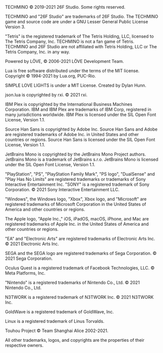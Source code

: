 TECHMINO © 2019-2021 26F Studio. Some rights reserved.

TECHMINO and "26F Studio" are trademarks of 26F Studio. The TECHMINO game and source code are under a GNU Lesser General Public License Version 3.


"Tetris" is the registered trademark of The Tetris Holding, LLC, licensed to The Tetris Company, Inc. TECHMINO is not a fan game of Tetris. TECHMINO and 26F Studio are not affiliated with Tetris Holding, LLC or The Tetris Company, Inc. in any way.


Powered by LÖVE, © 2006-2021 LÖVE Development Team.

Lua is free software distributed under the terms of the MIT license. Copyright © 1994-2021 by Lua.org, PUC-Rio.

SIMPLE LOVE LIGHTS is under a MIT License. Created by Dylan Hunn.

json.lua is copyrighted by rxi. © 2021 rxi.

IBM Plex is copyrighted by the International Business Machines Corporation. IBM and IBM Plex are trademarks of IBM Corp, registered in many jurisdictions worldwide. IBM Plex is licensed under the SIL Open Font License, Version 1.1.


Source Han Sans is copyrighted by Adobe Inc. Source Han Sans and Adobe are registered trademarks of Adobe Inc. in United States and other countries or regions. Source Han Sans is licensed under the SIL Open Font License, Version 1.1.


JetBrains Mono is copyrighted by the JetBrains Mono Project authors. JetBrains Mono is a trademark of JetBrains s.r.o. JetBrains Mono is licensed under the SIL Open Font License, Version 1.1.


"PlayStation", "PS", "PlayStation Family Mark", "PS logo", "DualSense" and "Play Has No Limits" are registered trademarks or trademarks of Sony Interactive Entertainment Inc. "SONY" is a registered trademark of Sony Corporation. © 2021 Sony Interactive Entertainment LLC.


"Windows", the Windows logo, "Xbox", Xbox logo, and "Microsoft" are registered trademarks of Microsoft Corporation in the United States of America and other countries or regions.


The Apple logo, "Apple Inc.," iOS, iPadOS, macOS, iPhone, and Mac are registered trademarks of Apple Inc. in the United States of America and other countries or regions.


"EA" and "Electronic Arts" are registered trademarks of Electronic Arts Inc. © 2021 Electronic Arts Inc.

SEGA and the SEGA logo are registered trademarks of Sega Corporation. © 2021 Sega Corporation.

Oculus Quest is a registered trademark of Facebook Technologies, LLC. © Meta Platforms, Inc.

"Nintendo" is a registered trademarks of Nintendo Co., Ltd. © 2021 Nintendo Co., Ltd.

N3TWORK is a registered trademark of N3TWORK Inc. © 2021 N3TWORK Inc.

GoldWave is a registered trademark of GoldWave, Inc.

Linux is a registered trademark of Linus Torvalds.

Touhou Project © Team Shanghai Alice 2002-2021.

All other trademarks, logos, and copyrights are the properties of their respective owners.
